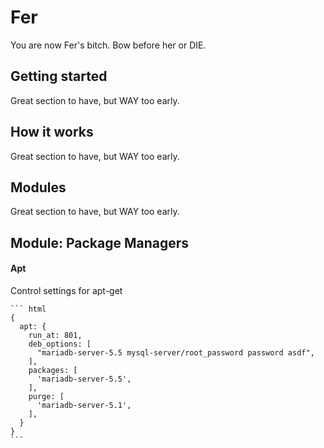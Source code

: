 Fer
===

You are now Fer's bitch. Bow before her or DIE.


Getting started
---------------

Great section to have, but WAY too early.


How it works
------------

Great section to have, but WAY too early.

Modules
-------

Great section to have, but WAY too early.

Module: Package Managers
----------------



#### Apt

Control settings for apt-get

    ``` html
    {
      apt: {
        run_at: 801,
        deb_options: [
          "mariadb-server-5.5 mysql-server/root_password password asdf",
        ],
        packages: [
          'mariadb-server-5.5',
        ],
        purge: [
          'mariadb-server-5.1',
        ],
      }
    }
    ```
